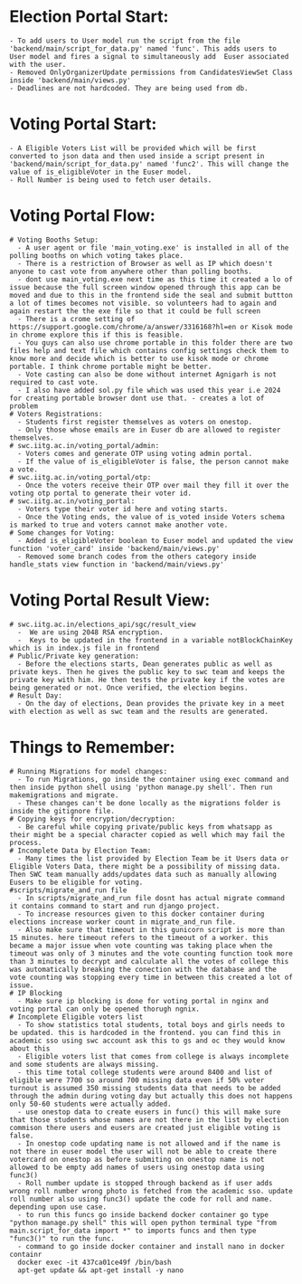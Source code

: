 
 # Election Portal Start:
 
    - To add users to User model run the script from the file 'backend/main/script_for_data.py' named 'func'. This adds users to User model and fires a signal to simultaneously add  Euser associated with the user.
    - Removed OnlyOrganizerUpdate permissions from CandidatesViewSet Class inside 'backend/main/views.py'
    - Deadlines are not hardcoded. They are being used from db.

# Voting Portal Start:
    - A Eligible Voters List will be provided which will be first converted to json data and then used inside a script present in 'backend/main/script_for_data.py' named 'func2'. This will change the value of is_eligibleVoter in the Euser model.
    - Roll Number is being used to fetch user details.


# Voting Portal Flow:
    # Voting Booths Setup:
      - A user agent or file 'main_voting.exe' is installed in all of the polling booths on which voting takes place.
      - There is a restriction of Browser as well as IP which doesn't anyone to cast vote from anywhere other than polling booths.
      - dont use main_voting.exe next time as this time it created a lo of issue because the full screen window opened through this app can be moved and due to this in the frontend side the seal and submit buttton a lot of times becomes not visible. so volunteers had to again and again restart the the exe file so that it could be full screen
      - There is a crome setting of https://support.google.com/chrome/a/answer/3316168?hl=en or Kisok mode in chrome explore this if this is feasible.
      - You guys can also use chrome portable in this folder there are two files help and text file which contains config settings check them to know more and decide which is better to use kisok mode or chrome portable. I think chrome portable might be better. 
      - Vote casting can also be done without internet Agnigarh is not required to cast vote. 
      - I also have added sol.py file which was used this year i.e 2024 for creating portable browser dont use that. - creates a lot of problem
    # Voters Registrations:
      - Students first register themselves as voters on onestop.
      - Only those whose emails are in Euser db are allowed to register themselves.
    # swc.iitg.ac.in/voting_portal/admin:
      - Voters comes and generate OTP using voting admin portal.
      - If the value of is_eligibleVoter is false, the person cannot make a vote.
    # swc.iitg.ac.in/voting_portal/otp:
      - Once the voters receive their OTP over mail they fill it over the voting otp portal to generate their voter id.
    # swc.iitg.ac.in/voting_portal:
      - Voters type their voter id here and voting starts. 
      - Once the Voting ends, the value of is_voted inside Voters schema is marked to true and voters cannot make another vote. 
    # Some changes for Voting:
      - Added is_eligibleVoter boolean to Euser model and updated the view function 'voter_card' inside 'backend/main/views.py'
      - Removed some branch codes from the others category inside handle_stats view function in 'backend/main/views.py'

# Voting Portal Result View:
    # swc.iitg.ac.in/elections_api/sgc/result_view
      -  We are using 2048 RSA encryption.
      -  Keys to be updated in the frontend in a variable notBlockChainKey which is in index.js file in frontend
    # Public/Private key generation:
      - Before the elections starts, Dean generates public as well as private keys. Then he gives the public key to swc team and keeps the private key with him. He then tests the private key if the votes are being generated or not. Once verified, the election begins.
    # Result Day:
      - On the day of elections, Dean provides the private key in a meet with election as well as swc team and the results are generated.
      
# Things to Remember:
    # Running Migrations for model changes:
      - To run Migrations, go inside the container using exec command and then inside python shell using 'python manage.py shell'. Then run makemigrations and migrate.
      - These changes can't be done locally as the migrations folder is inside the gitignore file.
    # Copying keys for encryption/decryption:
      - Be careful while copying private/public keys from whatsapp as their might be a special character copied as well which may fail the process.
    # Incomplete Data by Election Team:
      - Many times the list provided by Election Team be it Users data or Eligible Voters Data, there might be a possibility of missing data. Then SWC team manually adds/updates data such as manually allowing Eusers to be eligible for voting.
    #scripts/migrate_and_run file
      - In scripts/migrate_and_run file dosnt has actual migrate command it contains command to start and run django project.
      - To increase resources given to this docker container during elections increase worker count in migrate_and_run file. 
      - Also make sure that timeout in this gunicorn script is more than 15 minutes. here timeout refers to the timeout of a worker. this became a major issue when vote counting was taking place when the timeout was only of 3 minutes and the vote counting function took more than 3 minutes to decrypt and calculate all the votes of college this was automatically breaking the conection with the database and the vote counting was stopping every time in between this created a lot of issue. 
    # IP Blocking 
      - Make sure ip blocking is done for voting portal in nginx and voting portal can only be opened thorugh ngnix. 
    # Incomplete Eligible voters list
      - To show statistics total students, total boys and girls needs to be updated. this is hardcoded in the frontend. you can find this in academic sso using swc account ask this to gs and oc they would know about this
      - Eligible voters list that comes from college is always incomplete and some students are always missing.
      - this time total college students were around 8400 and list of eligible were 7700 so around 700 missing data even if 50% voter turnout is assumed 350 missing students data that needs to be added through the admin during voting day but actually this does not happens only 50-60 students were actually added. 
      - use onestop data to create eusers in func() this will make sure that those students whose names are not there in the list by election commison there users and eusers are created just eligible voting is false. 
      - In onestop code updating name is not allowed and if the name is not there in euser model the user will not be able to create there votercard on onestop as before submiting on onestop name is not allowed to be empty add names of users using onestop data using func3()
      - Roll number update is stopped through backend as if user adds wrong roll number wrong photo is fetched from the academic sso. update roll number also using func3() update the code for roll and name. depending upon use case.
      - to run this funcs go inside backend docker container go type "python manage.py shell" this will open python terminal type "from main.script_for_data import *" to imports funcs and then type "func3()" to run the func. 
      - command to go inside docker container and install nano in docker containr
      docker exec -it 437ca01ce49f /bin/bash
      apt-get update && apt-get install -y nano